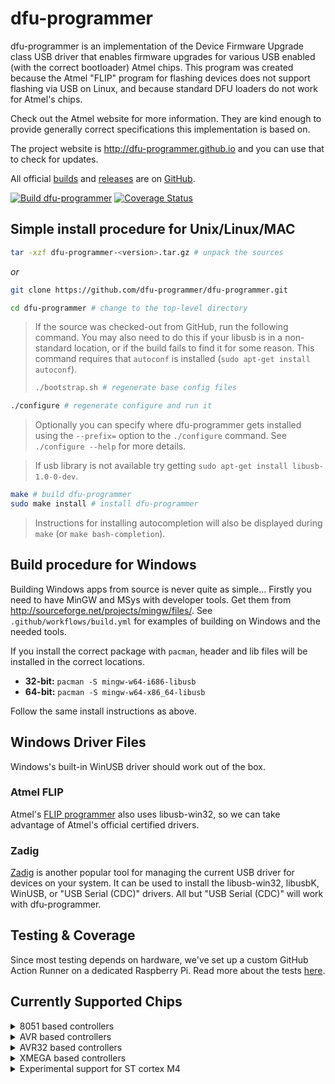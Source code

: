 # dfu-programmer

dfu-programmer is an implementation of the Device Firmware Upgrade class USB driver that enables firmware upgrades for various USB enabled (with the correct bootloader) Atmel chips.
This program was created because the Atmel "FLIP" program for flashing devices does not support flashing via USB on Linux, and because standard DFU loaders do not work for Atmel's chips.

Check out the Atmel website for more information.
They are kind enough to provide generally correct specifications this implementation is based on.

The project website is http://dfu-programmer.github.io and you can use that to check for updates.

All official [builds](https://github.com/dfu-programmer/dfu-programmer/actions) and [releases](https://github.com/dfu-programmer/dfu-programmer/releases) are on [GitHub](https://github.com/dfu-programmer/dfu-programmer).

[![Build dfu-programmer](https://github.com/dfu-programmer/dfu-programmer/actions/workflows/build.yml/badge.svg)](https://github.com/dfu-programmer/dfu-programmer/actions/workflows/build.yml)
[![Coverage Status](https://coveralls.io/repos/github/dfu-programmer/dfu-programmer/badge.svg)](https://coveralls.io/github/dfu-programmer/dfu-programmer)

## Simple install procedure for Unix/Linux/MAC

```bash
tar -xzf dfu-programmer-<version>.tar.gz # unpack the sources
```

_or_

```bash
git clone https://github.com/dfu-programmer/dfu-programmer.git
```

```bash
cd dfu-programmer # change to the top-level directory
```

> If the source was checked-out from GitHub, run the following command.
> You may also need to do this if your libusb is in a non-standard location, or if the build fails to find it for some reason.
> This command requires that `autoconf` is installed (`sudo apt-get install autoconf`).
> 
> ```bash
> ./bootstrap.sh # regenerate base config files
> ```

```bash
./configure # regenerate configure and run it
```

> Optionally you can specify where dfu-programmer gets installed using the `--prefix=` option to the `./configure` command.
> See `./configure --help` for more details.

> If usb library is not available try getting `sudo apt-get install libusb-1.0-0-dev`.

```bash
make # build dfu-programmer
sudo make install # install dfu-programmer
```

> Instructions for installing autocompletion will also be displayed during `make` (or `make bash-completion`).

## Build procedure for Windows

Building Windows apps from source is never quite as simple...
Firstly you need to have MinGW and MSys with developer tools.
Get them from http://sourceforge.net/projects/mingw/files/.
See `.github/workflows/build.yml` for examples of building on Windows and the needed tools.

If you install the correct package with `pacman`, header and lib files will be installed in the correct locations.

- **32-bit:** `pacman -S mingw-w64-i686-libusb`
- **64-bit:** `pacman -S mingw-w64-x86_64-libusb`

Follow the same install instructions as above.

## Windows Driver Files

Windows's built-in WinUSB driver should work out of the box.

### Atmel FLIP

Atmel's [FLIP programmer](https://www.microchip.com/en-us/development-tool/flip) also uses libusb-win32, so we can take advantage of Atmel's official certified drivers.

### Zadig

[Zadig](https://zadig.akeo.ie) is another popular tool for managing the current USB driver for devices on your system.
It can be used to install the libusb-win32, libusbK, WinUSB, or "USB Serial (CDC)" drivers.
All but "USB Serial (CDC)" will work with dfu-programmer.

## Testing & Coverage

Since most testing depends on hardware, we've set up a custom GitHub Action Runner on a dedicated Raspberry Pi.
Read more about the tests [here](test/README.md).

## Currently Supported Chips

<details><summary>8051 based controllers</summary>

- at89c51snd1c
- at89c51snd2c
- at89c5130
- at89c5131
- at89c5132

</details>

<details><summary>AVR based controllers</summary>

- at90usb1287
- at90usb1286
- at90usb1287-4k
- at90usb1286-4k
- at90usb647
- at90usb646
- at90usb162
- at90usb82
- atmega32u6
- atmega32u4
- atmega32u2
- atmega16u4
- atmega16u2
- atmega8u2

</details>

<details><summary>AVR32 based controllers</summary>

- at32uc3a0128
- at32uc3a1128
- at32uc3a0256
- at32uc3a1256
- at32uc3a0512
- at32uc3a1512
- at32uc3a0512es
- at32uc3a1512es
- at32uc3a364
- at32uc3a364s
- at32uc3a3128
- at32uc3a3128s
- at32uc3a3256
- at32uc3a3256s
- at32uc3a4256s
- at32uc3b064
- at32uc3b164
- at32uc3b0128
- at32uc3b1128
- at32uc3b0256
- at32uc3b1256
- at32uc3b0256es
- at32uc3b1256es
- at32uc3b0512
- at32uc3b1512
- at32uc3c064
- at32uc3c0128
- at32uc3c0256
- at32uc3c0512
- at32uc3c164
- at32uc3c1128
- at32uc3c1256
- at32uc3c1512
- at32uc3c264
- at32uc3c2128
- at32uc3c2256
- at32uc3c2512

</details>

<details><summary>XMEGA based controllers</summary>

- atxmega64a1u
- atxmega128a1u
- atxmega64a3u
- atxmega128a3u
- atxmega192a3u
- atxmega256a3u
- atxmega16a4u
- atxmega32a4u
- atxmega64a4u
- atxmega128a4u
- atxmega256a3bu
- atxmega64b1
- atxmega128b1
- atxmega64b3
- atxmega128b3
- atxmega64c3
- atxmega128c3
- atxmega256c3
- atxmega384c3
- atxmega16c4
- atxmega32c4

</details>

<details><summary>Experimental support for ST cortex M4</summary>

- stm32f4_B
- stm32f4_C
- stm32f4_E
- stm32f4_G

</details>